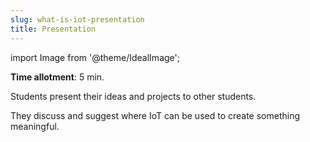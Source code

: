 ```yaml
---
slug: what-is-iot-presentation
title: Presentation
---
```

import Image from '@theme/IdealImage';

**Time allotment**: 5 min.

Students present their ideas and projects to other students.

They discuss and suggest where IoT can be used to create something meaningful.